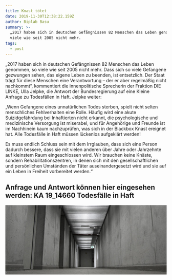 ```yaml
---
title: Knast tötet
date: 2019-11-30T12:38:22.159Z
author: Biplab Basu
summary: >-
  „2017 haben sich in deutschen Gefängnissen 82 Menschen das Leben genommen, so
  viele wie seit 2005 nicht mehr. 
tags:
  - post
---
```

„2017 haben sich in deutschen Gefängnissen 82 Menschen das Leben genommen, so viele wie seit 2005 nicht mehr. Dass sich so viele Gefangene gezwungen sehen, das eigene Leben zu beenden, ist entsetzlich. Der Staat trägt für diese Menschen eine Verantwortung – der er aber regelmäßig nicht nachkommt“, kommentiert die innenpolitische Sprecherin der Fraktion DIE LINKE, Ulla Jelpke, die Antwort der Bundesregierung auf eine Kleine Anfrage zu Todesfällen in Haft. Jelpke weiter:

„Wenn Gefangene eines unnatürlichen Todes sterben, spielt nicht selten menschliches Fehlverhalten eine Rolle. Häufig wird eine akute Suizidgefährdung bei Inhaftierten nicht erkannt, die psychologische und medizinische Versorgung ist miserabel, und für Angehörige und Freunde ist im Nachhinein kaum nachzuprüfen, was sich in der Blackbox Knast ereignet hat. Alle Todesfälle in Haft müssen lückenlos aufgeklärt werden!

Es muss endlich Schluss sein mit dem Irrglauben, dass sich eine Person dadurch bessere, dass sie mit vielen anderen über Jahre oder Jahrzehnte auf kleinstem Raum eingeschlossen wird. Wir brauchen keine Knäste, sondern Rehabilitationszentren, in denen sich mit den gesellschaftlichen und persönlichen Umständen der Täter auseinandergesetzt wird und sie auf ein Leben in Freiheit vorbereitet werden.“

## Anfrage und Antwort können hier eingesehen werden: KA 19_14660 Todesfälle in Haft

![](/static/img/gefaengnisflur_marvinsiefke_pixelio_02.jpg "Germany")
